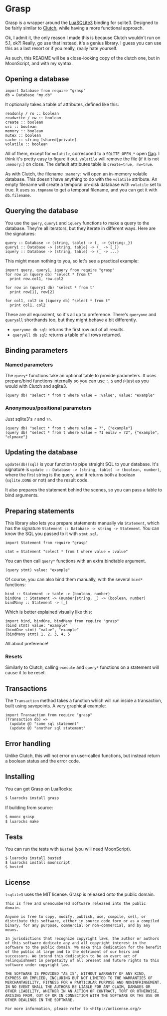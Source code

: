 # Grasp

Grasp is a wrapper around the [LuaSQLite3](https://lua.sqlite.org/index.cgi/index) binding for sqlite3. Designed to be fairly similar to [Clutch](https://github.com/akojo/clutch), while having a more functional approach.

Ok, I admit it, the only reason I made this is because Clutch wouldn't run on 5.1, ok?! Really, go use that instead, it's a genius library. I guess you can use this as a last resort or if you really, really hate yourself.

As such, this README will be a close-looking copy of the clutch one, but in MoonScript, and with my syntax.

## Opening a database

```moon
import Database from require "grasp"
db = Database "my.db"
```

It optionally takes a table of attributes, defined like this:

```
readonly / ro :: boolean
readwrite / rw :: boolean
create :: boolean
uri :: boolean
memory :: boolean
mutex :: boolean
cache :: string [shared|private]
volatile :: boolean
```

All of them, except for `volatile`, correspond to a `SQLITE_OPEN_*` open [flag](https://www.sqlite.org/c3ref/open.html). I think it's pretty easy to figure it out. `volatile` will remove the file (if it is not `:memory:`) on close. The default attributes table is `create=true, rw=true`.

As with Clutch, the filename `:memory:` will open an in-memory volatile database. This doesn't have anything to do with the `volatile` attribute. An empty filename will create a temporal on-disk database with `volatile` set to true. It uses `os.tmpname` to get a temporal filename, and you can get it with `db.filename`.

## Querying the database

You use the `query`, `query1` and `iquery` functions to make a query to the database. They're all iterators, but they iterate in different ways. Here are the signatures:

```
query :: Database -> (string, table) -> (_ -> {string:_})
query1 :: Database -> (string, table) -> (_ -> [_])
iquery :: Database -> (string, table) -> (_ -> ...)
```

This might mean nothing to you, so let's see a practical example:

```moon
import query, query1, iquery from require "grasp"
for row in (query db) "select * from t"
  print row.col1, row.col2

for row in (query1 db) "select * from t"
  print row[1], row[2]

for col1, col2 in (iquery db) "select * from t"
  print col1, col2
```

These are all equivalent, so it's all up to preference. There's `queryone` and `queryall` shorthands too, but they might behave a bit differently.

- `queryone db sql`: returns the first row out of all results.
- `queryall db sql`: returns a table of all rows returned.

## Binding parameters

### Named parameters

The `query*` functions take an optional table to provide parameters. It uses prepare/bind functions internally so you can use `:`, `$` and `@` just as you would with Clutch and sqlite3.

```moon
(query db) "select * from t where value = :value", value: "example"
```

### Anonymous/positional parameters

Just sqlite3's `?` and `?n`.

```moon
(query db) "select * from t where value = ?", {"example"}
(query db) "select * from t where value = ?1 eulav = ?2", {"example", "elpmaxe"}
```

## Updating the database

`update(db)(sql)` is your function to pipe straight SQL to your database. It's signature is `update :: Database -> (string, table) -> (boolean, number)`, where the first string is the query, and it returns both a boolean (`sqlite.DONE` or not) and the result code.

It also prepares the statement behind the scenes, so you can pass a table to bind arguments.

## Preparing statements

This library also lets you prepare statements manually via `Statement`, which has the signature `Statement :: Database -> string -> Statement`. You can know the SQL you passed to it with `stmt.sql`.

```moon
import Statement from require "grasp"

stmt = Statement "select * from t where value = :value"
```

You can then call `query*` functions with an extra bindtable argument.

```moon
(query stmt) value: "example"
```

Of course, you can also bind them manually, with the several `bind*` functions:

```
bind :: Statement -> table -> (boolean, number)
bindOne :: Statement -> (number|string, _) -> (boolean, number)
bindMany :: Statement -> [_]
```

Which is better explained visually like this:

```moon
import bind, bindOne, bindMany from require "grasp"
(bind stmt) value: "example"
(bindOne stmt) "value", "example"
(bindMany stmt) 1, 2, 3, 4, 5
```

All about preference!

### Resets

Similarly to Clutch, calling `execute` and `query*` functions on a statement will cause it to be reset.

## Transactions

The `Transaction` method takes a function which will run inside a transaction, built using savepoints. A very graphical example:

```moon
import Transaction from require "grasp"
(Transaction db) =>
  (update @) "some sql statement"
  (update @) "another sql statement"
```

## Error handling

Unlike Clutch, this will not error on user-called functions, but instead return a boolean status and the error code.

## Installing

You can get Grasp on LuaRocks:

```sh
$ luarocks install grasp
```

If building from source:
```sh
$ moonc grasp
$ luarocks make
```

## Tests

You can run the tests with `busted` (you will need MoonScript).

```
$ luarocks install busted
$ luarocks install moonscript
$ busted
```

## License

`lsqlite3` uses the MIT license. Grasp is released onto the public domain.

```
This is free and unencumbered software released into the public domain.

Anyone is free to copy, modify, publish, use, compile, sell, or
distribute this software, either in source code form or as a compiled
binary, for any purpose, commercial or non-commercial, and by any
means.

In jurisdictions that recognize copyright laws, the author or authors
of this software dedicate any and all copyright interest in the
software to the public domain. We make this dedication for the benefit
of the public at large and to the detriment of our heirs and
successors. We intend this dedication to be an overt act of
relinquishment in perpetuity of all present and future rights to this
software under copyright law.

THE SOFTWARE IS PROVIDED "AS IS", WITHOUT WARRANTY OF ANY KIND,
EXPRESS OR IMPLIED, INCLUDING BUT NOT LIMITED TO THE WARRANTIES OF
MERCHANTABILITY, FITNESS FOR A PARTICULAR PURPOSE AND NONINFRINGEMENT.
IN NO EVENT SHALL THE AUTHORS BE LIABLE FOR ANY CLAIM, DAMAGES OR
OTHER LIABILITY, WHETHER IN AN ACTION OF CONTRACT, TORT OR OTHERWISE,
ARISING FROM, OUT OF OR IN CONNECTION WITH THE SOFTWARE OR THE USE OR
OTHER DEALINGS IN THE SOFTWARE.

For more information, please refer to <http://unlicense.org/>
```